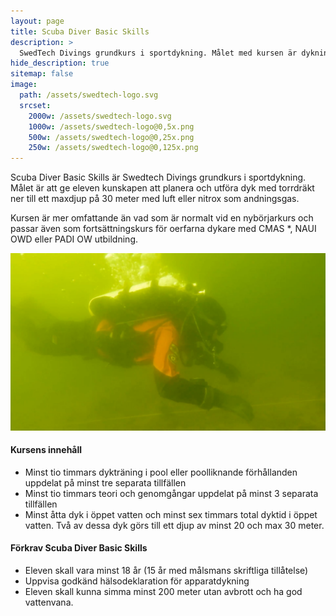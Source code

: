 ```yaml
---
layout: page
title: Scuba Diver Basic Skills
description: >
  SwedTech Divings grundkurs i sportdykning. Målet med kursen är dykning med luft eller Nitrox till 30 meter.
hide_description: true
sitemap: false
image: 
  path: /assets/swedtech-logo.svg
  srcset:
    2000w: /assets/swedtech-logo.svg
    1000w: /assets/swedtech-logo@0,5x.png
    500w: /assets/swedtech-logo@0,25x.png
    250w: /assets/swedtech-logo@0,125x.png
---
```


Scuba Diver Basic Skills är Swedtech Divings grundkurs i sportdykning. Målet är att ge eleven kunskapen att planera och utföra dyk med torrdräkt ner till ett maxdjup på 30 meter med luft eller nitrox som andningsgas.

Kursen är mer omfattande än vad som är normalt vid en nybörjarkurs och passar även som fortsättningskurs för oerfarna dykare med CMAS *, NAUI OWD eller PADI OW utbildning.

![image](/utbildning/sds.jpg)

#### Kursens innehåll

* Minst tio timmars dykträning i pool eller poolliknande förhållanden uppdelat på minst tre separata tillfällen
* Minst tio timmars teori och genomgångar uppdelat på minst 3 separata tillfällen
* Minst åtta dyk i öppet vatten och minst sex timmars total dyktid i öppet vatten. Två av dessa dyk görs till ett djup av minst 20 och max 30 meter.

#### Förkrav Scuba Diver Basic Skills

* Eleven skall vara minst 18 år (15 år med målsmans skriftliga tillåtelse)
* Uppvisa godkänd hälsodeklaration för apparatdykning
* Eleven skall kunna simma minst 200 meter utan avbrott och ha god vattenvana.
